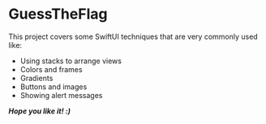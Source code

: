 # GuessTheFlag

<p>
This project covers some SwiftUI techniques that are very commonly used like:
</p>

- Using stacks to arrange views
- Colors and frames
- Gradients
- Buttons and images
- Showing alert messages

***Hope you like it! :)***
